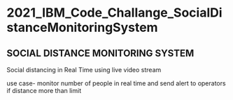 # 2021_IBM_Code_Challange_SocialDistanceMonitoringSystem
## SOCIAL DISTANCE MONITORING SYSTEM

   Social distancing in Real Time using live video stream
   
   use case- monitor number of people in real time and send alert to operators if distance more than limit
   
